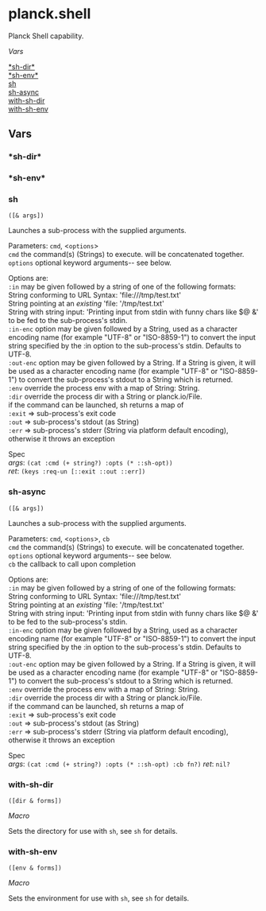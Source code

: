 # planck.shell

Planck Shell capability.

_Vars_

[\*sh-dir\*](#sh-dir)<br/>
[\*sh-env\*](#sh-env)<br/>
[sh](#sh)<br/>
[sh-async](#sh-async)<br/>
[with-sh-dir](#with-sh-dir)<br/>
[with-sh-env](#with-sh-env)<br/>

## Vars

### <a name="sh-dir"></a>\*sh-dir\*

### <a name="sh-env"></a>\*sh-env\*

### <a name="sh"></a>sh
`([& args])`

Launches a sub-process with the supplied arguments.

Parameters: `cmd`, <`options`><br/>
  `cmd`      the command(s) (Strings) to execute. will be concatenated together.<br/>
  `options`  optional keyword arguments-- see below.<br/>

Options are:<br/>
  `:in`      may be given followed by a string of one of the following formats:<br/>
String conforming to URL Syntax: 'file:///tmp/test.txt'<br/>
String pointing at an *existing* 'file: '/tmp/test.txt'<br/>
String with string input: 'Printing input from stdin with funny chars like $@ &'
to be fed to the sub-process's stdin.<br/>
  `:in-enc`  option may be given followed by a String, used as a character
encoding name (for example "UTF-8" or "ISO-8859-1") to
convert the input string specified by the :in option to the
sub-process's stdin.  Defaults to UTF-8.<br/>
  `:out-enc` option may be given followed by a String. If a
String is given, it will be used as a character encoding
name (for example "UTF-8" or "ISO-8859-1") to convert
the sub-process's stdout to a String which is returned.<br/>
  `:env`    override the process env with a map of String: String.<br/>
  `:dir`     override the process dir with a String or planck.io/File.<br/>
  if the command can be launched, sh returns a map of<br/>
`:exit` => sub-process's exit code<br/>
`:out`  => sub-process's stdout (as String)<br/>
`:err`  => sub-process's stderr (String via platform default encoding),
  otherwise it throws an exception
  
Spec<br/>
 _args_: `(cat :cmd (+ string?) :opts (* ::sh-opt))`<br/>
 _ret_: `(keys :req-un [::exit ::out ::err])`
 
### <a name="sh-async"></a>sh-async
`([& args])`

Launches a sub-process with the supplied arguments.

Parameters: `cmd`, <`options`>, `cb`<br/>
  `cmd`      the command(s) (Strings) to execute. will be concatenated together.<br/>
  `options`  optional keyword arguments-- see below.<br/>
  `cb`       the callback to call upon completion

Options are:<br/>
  `:in`      may be given followed by a string of one of the following formats:<br/>
 String conforming to URL Syntax: 'file:///tmp/test.txt'<br/>
String pointing at an *existing* 'file: '/tmp/test.txt'<br/>
String with string input: 'Printing input from stdin with funny chars like $@ &'
to be fed to the sub-process's stdin.<br/>
  `:in-enc`  option may be given followed by a String, used as a character
encoding name (for example "UTF-8" or "ISO-8859-1") to
convert the input string specified by the :in option to the
sub-process's stdin.  Defaults to UTF-8.<br/>
  `:out-enc` option may be given followed by a String. If a
String is given, it will be used as a character encoding
name (for example "UTF-8" or "ISO-8859-1") to convert
the sub-process's stdout to a String which is returned.<br/>
  `:env`    override the process env with a map of String: String.<br/>
  `:dir`     override the process dir with a String or planck.io/File.<br/>
  if the command can be launched, sh returns a map of<br/>
`:exit` => sub-process's exit code<br/>
`:out`  => sub-process's stdout (as String)<br/>
`:err`  => sub-process's stderr (String via platform default encoding),
  otherwise it throws an exception

Spec<br/>
 _args_: `(cat :cmd (+ string?) :opts (* ::sh-opt) :cb fn?)`
 _ret_: `nil?`
   
### <a name="with-sh-dir"></a>with-sh-dir
`([dir & forms])`

_Macro_

Sets the directory for use with `sh`, see `sh` for details.
  
### <a name="with-sh-env"></a>with-sh-env
`([env & forms])`

_Macro_

Sets the environment for use with `sh`, see `sh` for details.